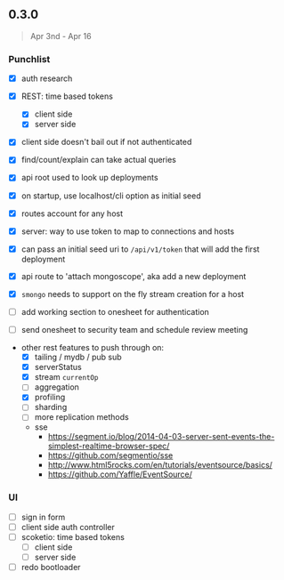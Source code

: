 ## 0.3.0

> Apr 3nd - Apr 16

### Punchlist

- [x] auth research
- [x] REST: time based tokens
  - [x] client side
  - [x] server side
- [x] client side doesn't bail out if not authenticated
- [x] find/count/explain can take actual queries
- [x] api root used to look up deployments
- [x] on startup, use localhost/cli option as initial seed
- [x] routes account for any host
- [x] server: way to use token to map to connections and hosts
- [x] can pass an initial seed uri to `/api/v1/token` that will add the first deployment
- [x] api route to 'attach mongoscope', aka add a new deployment
- [x] `smongo` needs to support on the fly stream creation for a host

- [ ] add working section to onesheet for authentication
- [ ] send onesheet to security team and schedule review meeting

- other rest features to push through on:
  - [x] tailing / mydb / pub sub
  - [x] serverStatus
  - [x] stream `currentOp`
  - [ ] aggregation
  - [x] profiling
  - [ ] sharding
  - [ ] more replication methods
  - sse
    - https://segment.io/blog/2014-04-03-server-sent-events-the-simplest-realtime-browser-spec/
    - https://github.com/segmentio/sse
    - http://www.html5rocks.com/en/tutorials/eventsource/basics/
    - https://github.com/Yaffle/EventSource/

### UI

- [ ] sign in form
- [ ] client side auth controller
- [ ] scoketio: time based tokens
  - [ ] client side
  - [ ] server side
- [ ] redo bootloader

